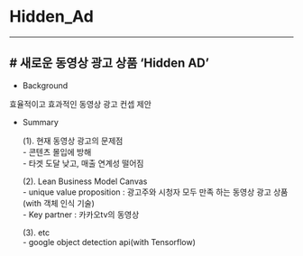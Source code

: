Hidden_Ad
================
***
<h2> # 새로운 동영상 광고 상품 ‘Hidden AD’ </h2>

- Background
 <p>효율적이고 효과적인 동영상 광고 컨셉 제안 </p>

- Summary
	<p>(1). 현재 동영상 광고의 문제점 <br/>
		- 콘텐츠 몰입에 방해 <br/>
    - 타겟 도달 낮고, 매출 연계성 떨어짐 </p>

	<p>(2). Lean Business Model Canvas <br/>
		- unique value proposition : 광고주와 시청자 모두 만족 하는 동영상 광고 상품 (with 객체 인식 기술) <br/>
	  - Key partner : 카카오tv의 동영상 <br/>

	<p>(3). etc <br/>
		- google object detection api(with Tensorflow)
